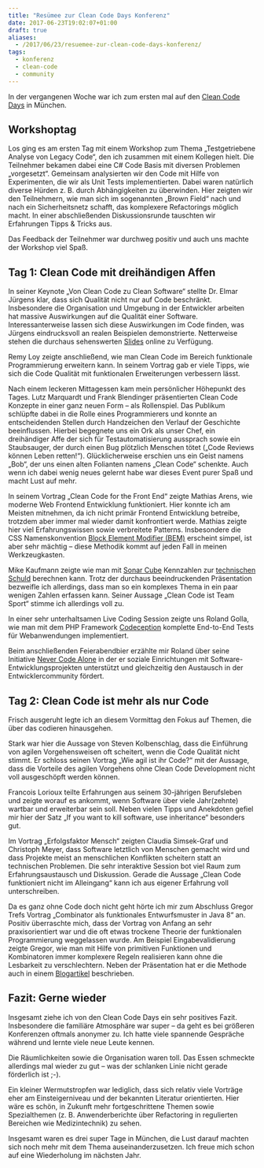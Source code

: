 ```yaml
---
title: "Resümee zur Clean Code Days Konferenz"
date: 2017-06-23T19:02:07+01:00
draft: true
aliases: 
  - /2017/06/23/resuemee-zur-clean-code-days-konferenz/
tags:
  - konferenz
  - clean-code
  - community
---
```



In der vergangenen Woche war ich zum ersten mal auf den [Clean Code Days](http://www.cleancode-days.de/) in München.

## Workshoptag

Los ging es am ersten Tag mit einem Workshop zum Thema „Testgetriebene Analyse von Legacy Code“, den ich zusammen mit einem Kollegen hielt. Die Teilnehmer bekamen dabei eine C# Code Basis mit diversen Problemen „vorgesetzt“. Gemeinsam analysierten wir den Code mit Hilfe von Experimenten, die wir als Unit Tests implementierten. Dabei waren natürlich diverse Hürden z. B. durch Abhängigkeiten zu überwinden. Hier zeigten wir den Teilnehmern, wie man sich im sogenannten „Brown Field“ nach und nach ein Sicherheitsnetz schafft, das komplexere Refactorings möglich macht. In einer abschließenden Diskussionsrunde tauschten wir Erfahrungen Tipps & Tricks aus.

Das Feedback der Teilnehmer war durchweg positiv und auch uns machte der Workshop viel Spaß.

## Tag 1: Clean Code mit dreihändigen Affen

In seiner Keynote „Von Clean Code zu Clean Software“ stellte Dr. Elmar Jürgens klar, dass sich Qualität nicht nur auf Code beschränkt. Insbesondere die Organisation und Umgebung in der Entwickler arbeiten hat massive Auswirkungen auf die Qualität einer Software. Interessanterweise lassen sich diese Auswirkungen im Code finden, was Jürgens eindrucksvoll an realen Beispielen demonstrierte. Netterweise stehen die durchaus sehenswerten [Slides](https://www.cqse.eu/en/blog/vortrag-clean-software-keynote-clean-code-days-2017/) online zu Verfügung.

Remy Loy zeigte anschließend, wie man Clean Code im Bereich funktionale Programmierung erweitern kann. In seinem Vortrag gab er viele Tipps, wie sich die Code Qualität mit funktionalen Erweiterungen verbessern lässt.

Nach einem leckeren Mittagessen kam mein persönlicher Höhepunkt des Tages. Lutz Marquardt und Frank Blendinger präsentierten Clean Code Konzepte in einer ganz neuen Form – als Rollenspiel. Das Publikum schlüpfte dabei in die Rolle eines Programmierers und konnte an entscheidenden Stellen durch Handzeichen den Verlauf der Geschichte beeinflussen. Hierbei begegnete uns ein Ork als unser Chef, ein dreihändiger Affe der sich für Testautomatisierung aussprach sowie ein Staubsauger, der durch einen Bug plötzlich Menschen tötet („Code Reviews können Leben retten!“). Glücklicherweise erschien uns ein Geist namens „Bob“, der uns einen alten Folianten namens „Clean Code“ schenkte. Auch wenn ich dabei wenig neues gelernt habe war dieses Event purer Spaß und macht Lust auf mehr.

In seinem Vortrag „Clean Code for the Front End“ zeigte Mathias Arens, wie moderne Web Frontend Entwicklung funktioniert. Hier konnte ich am Meisten mitnehmen, da ich nicht primär Frontend Entwicklung betreibe, trotzdem aber immer mal wieder damit konfrontiert werde. Mathias zeigte hier viel Erfahrungswissen sowie verbreitete Patterns. Insbesondere die CSS Namenskonvention [Block Element Modifier (BEM)](http://getbem.com/) erscheint simpel, ist aber sehr mächtig – diese Methodik kommt auf jeden Fall in meinen Werkzeugkasten.

Mike Kaufmann zeigte wie man mit [Sonar Cube](https://www.sonarqube.org/) Kennzahlen zur [technischen Schuld](https://de.wikipedia.org/wiki/Technische_Schulden) berechnen kann. Trotz der durchaus beeindruckenden Präsentation bezweifle ich allerdings, dass man so ein komplexes Thema in ein paar wenigen
Zahlen erfassen kann. Seiner Aussage „Clean Code ist Team Sport“ stimme ich allerdings voll zu.

In einer sehr unterhaltsamen Live Coding Session zeigte uns Roland Golla, wie man mit dem PHP Framework [Codeception](http://codeception.com/) komplette End-to-End Tests für Webanwendungen implementiert.

Beim anschließenden Feierabendbier erzählte mir Roland über seine Initiative [Never Code Alone](https://nevercodealone.de) in der er soziale Einrichtungen mit Software-Entwicklungsprojekten unterstützt und gleichzeitig den Austausch in der Entwicklercommunity fördert.

## Tag 2: Clean Code ist mehr als nur Code

Frisch ausgeruht legte ich an diesem Vormittag den Fokus auf Themen, die über das codieren hinausgehen.

Stark war hier die Aussage von Steven Kolbenschlag, dass die Einführung von agilen Vorgehensweisen oft scheitert, wenn die Code Qualität nicht stimmt. Er schloss seinen Vortrag „Wie agil ist ihr Code?“ mit der Aussage, dass die Vorteile des agilen Vorgehens ohne Clean Code Development nicht voll ausgeschöpft werden können.

Francois Lorioux teilte Erfahrungen aus seinem 30-jährigen Berufsleben und zeigte worauf es ankommt, wenn Software über viele Jahr(zehnte) wartbar und erweiterbar sein soll. Neben vielen Tipps und Anekdoten gefiel mir hier der Satz „If you want to kill software, use inheritance“ besonders gut.

Im Vortrag „Erfolgsfaktor Mensch“ zeigten Claudia Simsek-Graf und Christoph Meyer, dass Software letztlich von Menschen gemacht wird und dass Projekte meist an menschlichen Konflikten scheitern statt an technischen Problemen. Die sehr interaktive Session bot viel Raum zum Erfahrungsaustausch und Diskussion. Gerade die Aussage „Clean Code funktioniert nicht im Alleingang“ kann ich aus eigener Erfahrung voll unterschreiben.

Da es ganz ohne Code doch nicht geht hörte ich mir zum Abschluss Gregor Trefs Vortrag „Combinator als funktionales Entwurfsmuster in Java 8“ an. Positiv überraschte mich, dass der Vortrag von Anfang an sehr praxisorientiert war und die oft etwas trockene Theorie der funktionalen Programmierung weggelassen wurde. Am Beispiel Eingabevalidierung zeigte Gregor, wie man mit Hilfe von primitiven Funktionen und Kombinatoren immer komplexere Regeln realisieren kann ohne die Lesbarkeit zu verschlechtern. Neben der Präsentation hat er die Methode auch in einem [Blogartikel](https://gtrefs.github.io/code/combinator-pattern/) beschrieben.

## Fazit: Gerne wieder

Insgesamt ziehe ich von den Clean Code Days ein sehr positives Fazit. Insbesondere die familiäre Atmosphäre war super – da geht es bei größeren Konferenzen oftmals anonymer zu. Ich hatte viele spannende Gespräche während und lernte viele neue Leute kennen.

Die Räumlichkeiten sowie die Organisation waren toll. Das Essen schmeckte allerdings mal wieder zu gut – was der schlanken Linie nicht gerade förderlich ist ;-).

Ein kleiner Wermutstropfen war lediglich, dass sich relativ viele Vorträge eher am Einsteigerniveau und der bekannten Literatur orientierten. Hier wäre es schön, in Zukunft mehr fortgeschrittene Themen sowie Spezialthemen (z. B. Anwenderberichte über Refactoring in regulierten Bereichen wie Medizintechnik) zu sehen.

Insgesamt waren es drei super Tage in München, die Lust darauf machten sich noch mehr mit dem Thema auseinanderzusetzen. Ich freue mich schon auf eine Wiederholung im nächsten Jahr.
